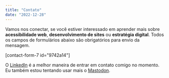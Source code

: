 ```yaml
---
title: "Contato"
date: "2022-12-28"
---
```


Vamos nos conectar, se você estiver interessado em aprender mais sobre **acessibilidade web**, **desenvolvimento de sites** ou **estratégia digital**. Todos os campos de formulários abaixo são obrigatórios para envio da mensagem.

\[contact-form-7 id="9742a14"\]

O [LinkedIn](https://linkedin.com/in/pulis) é a melhor maneira de entrar em contato comigo no momento. Eu também estou tentando usar mais o [Mastodon](https://mastodon.social/@brunopulis).
